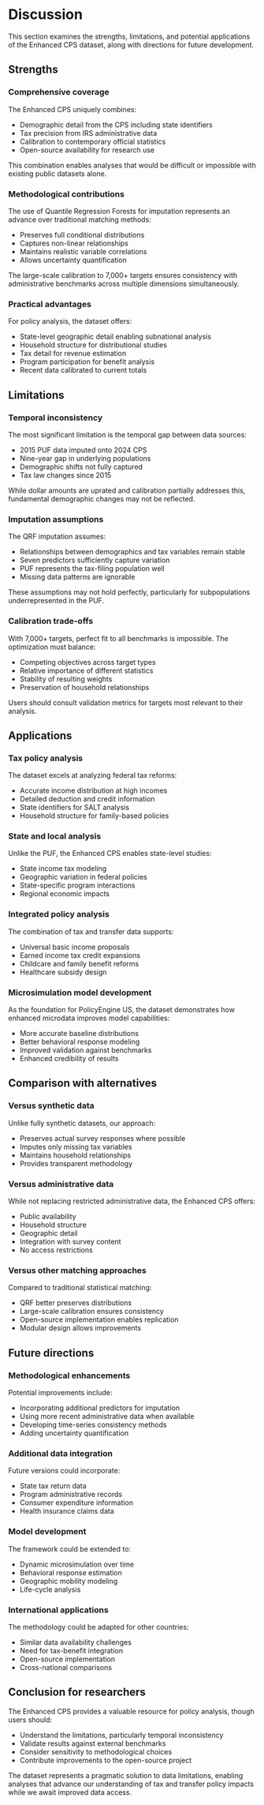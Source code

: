 # Discussion

This section examines the strengths, limitations, and potential applications of the Enhanced CPS dataset, along with directions for future development.

## Strengths

### Comprehensive coverage

The Enhanced CPS uniquely combines:
- Demographic detail from the CPS including state identifiers
- Tax precision from IRS administrative data  
- Calibration to contemporary official statistics
- Open-source availability for research use

This combination enables analyses that would be difficult or impossible with existing public datasets alone.

### Methodological contributions

The use of Quantile Regression Forests for imputation represents an advance over traditional matching methods:
- Preserves full conditional distributions
- Captures non-linear relationships
- Maintains realistic variable correlations
- Allows uncertainty quantification

The large-scale calibration to 7,000+ targets ensures consistency with administrative benchmarks across multiple dimensions simultaneously.

### Practical advantages

For policy analysis, the dataset offers:
- State-level geographic detail enabling subnational analysis
- Household structure for distributional studies
- Tax detail for revenue estimation
- Program participation for benefit analysis
- Recent data calibrated to current totals

## Limitations

### Temporal inconsistency

The most significant limitation is the temporal gap between data sources:
- 2015 PUF data imputed onto 2024 CPS
- Nine-year gap in underlying populations
- Demographic shifts not fully captured
- Tax law changes since 2015

While dollar amounts are uprated and calibration partially addresses this, fundamental demographic changes may not be reflected.

### Imputation assumptions

The QRF imputation assumes:
- Relationships between demographics and tax variables remain stable
- Seven predictors sufficiently capture variation
- PUF represents the tax-filing population well
- Missing data patterns are ignorable

These assumptions may not hold perfectly, particularly for subpopulations underrepresented in the PUF.

### Calibration trade-offs

With 7,000+ targets, perfect fit to all benchmarks is impossible. The optimization must balance:
- Competing objectives across target types
- Relative importance of different statistics
- Stability of resulting weights
- Preservation of household relationships

Users should consult validation metrics for targets most relevant to their analysis.

## Applications

### Tax policy analysis

The dataset excels at analyzing federal tax reforms:
- Accurate income distribution at high incomes
- Detailed deduction and credit information
- State identifiers for SALT analysis
- Household structure for family-based policies

### State and local analysis

Unlike the PUF, the Enhanced CPS enables state-level studies:
- State income tax modeling
- Geographic variation in federal policies
- State-specific program interactions
- Regional economic impacts

### Integrated policy analysis

The combination of tax and transfer data supports:
- Universal basic income proposals
- Earned income tax credit expansions
- Childcare and family benefit reforms
- Healthcare subsidy design

### Microsimulation model development

As the foundation for PolicyEngine US, the dataset demonstrates how enhanced microdata improves model capabilities:
- More accurate baseline distributions
- Better behavioral response modeling
- Improved validation against benchmarks
- Enhanced credibility of results

## Comparison with alternatives

### Versus synthetic data

Unlike fully synthetic datasets, our approach:
- Preserves actual survey responses where possible
- Imputes only missing tax variables
- Maintains household relationships
- Provides transparent methodology

### Versus administrative data

While not replacing restricted administrative data, the Enhanced CPS offers:
- Public availability
- Household structure
- Geographic detail
- Integration with survey content
- No access restrictions

### Versus other matching approaches

Compared to traditional statistical matching:
- QRF better preserves distributions
- Large-scale calibration ensures consistency
- Open-source implementation enables replication
- Modular design allows improvements

## Future directions

### Methodological enhancements

Potential improvements include:
- Incorporating additional predictors for imputation
- Using more recent administrative data when available
- Developing time-series consistency methods
- Adding uncertainty quantification

### Additional data integration

Future versions could incorporate:
- State tax return data
- Program administrative records
- Consumer expenditure information
- Health insurance claims data

### Model development

The framework could be extended to:
- Dynamic microsimulation over time
- Behavioral response estimation
- Geographic mobility modeling
- Life-cycle analysis

### International applications

The methodology could be adapted for other countries:
- Similar data availability challenges
- Need for tax-benefit integration
- Open-source implementation
- Cross-national comparisons

## Conclusion for researchers

The Enhanced CPS provides a valuable resource for policy analysis, though users should:
- Understand the limitations, particularly temporal inconsistency
- Validate results against external benchmarks
- Consider sensitivity to methodological choices
- Contribute improvements to the open-source project

The dataset represents a pragmatic solution to data limitations, enabling analyses that advance our understanding of tax and transfer policy impacts while we await improved data access.